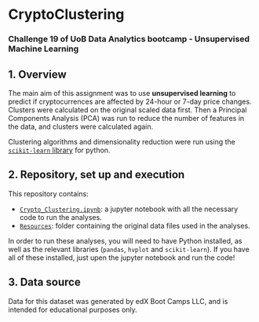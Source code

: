 # CryptoClustering
### Challenge 19 of UoB Data Analytics bootcamp - Unsupervised Machine Learning

## 1. Overview
The main aim of this assignment was to use **unsupervised learning** to predict if cryptocurrences are affected by 24-hour or 7-day price changes. Clusters were calculated on the original scaled data first. Then a Principal Components Analysis (PCA) was run to reduce the number of features in the data, and clusters were calculated again. 

Clustering algorithms and dimensionality reduction were run using the [`scikit-learn` library](https://scikit-learn.org/stable/) for python. 


## 2. Repository, set up and execution
This repository contains:
- [`Crypto_Clustering.ipynb`](): a jupyter notebook with all the necessary code to run the analyses. 
- [`Resources`](): folder containing the original data files used in the analyses. 

In order to run these analyses, you will need to have Python installed, as well as the relevant libraries (`pandas`, `hvplot` and `scikit-learn`). If you have all of these installed, just upen the jupyter notebook and run the code!

## 3. Data source
Data for this dataset was generated by edX Boot Camps LLC, and is intended for educational purposes only.